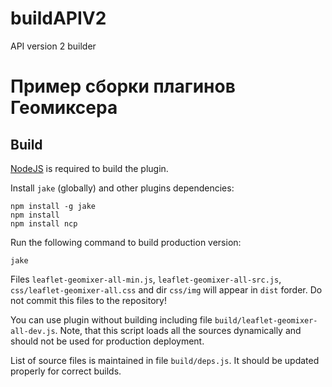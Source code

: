 buildAPIV2
==========

API version 2 builder

# Пример сборки плагинов Геомиксера

Build
------

[NodeJS](http://nodejs.org/) is required to build the plugin.

Install `jake` (globally) and other plugins dependencies:
```
npm install -g jake
npm install
npm install ncp
```

Run the following command to build production version:
```
jake
```

Files `leaflet-geomixer-all-min.js`, `leaflet-geomixer-all-src.js`, `css/leaflet-geomixer-all.css` and dir `css/img` will appear in `dist` forder. Do not commit this files to the repository!

You can use plugin without building including file `build/leaflet-geomixer-all-dev.js`. Note, that this script loads all the sources dynamically and should not be used for production deployment.

List of source files is maintained in file `build/deps.js`. It should be updated properly for correct builds.

